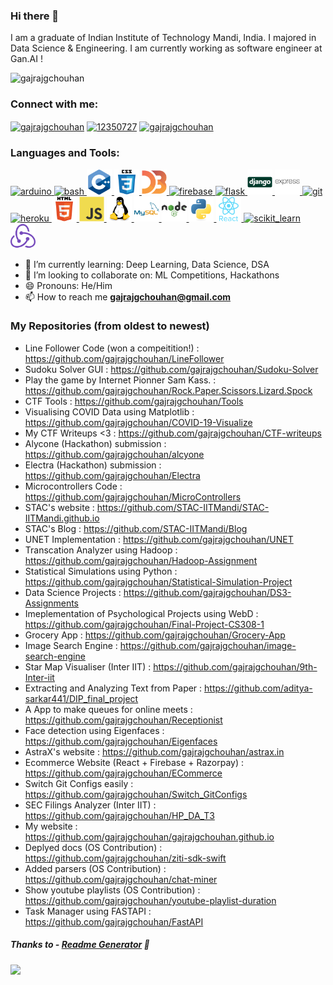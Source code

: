 ### Hi there 👋

I am a graduate of Indian Institute of Technology Mandi, India. I majored in Data Science & Engineering.
I am currently working as software engineer at Gan.AI !
<p align="left"> <img src="https://komarev.com/ghpvc/?username=gajrajgchouhan&label=Profile%20views&color=0e75b6&style=flat" alt="gajrajgchouhan" /> </p>

<h3 align="left">Connect with me:</h3>
<p align="left">
<a href="https://linkedin.com/in/gajrajgchouhan" target="blank"><img align="center" src="https://raw.githubusercontent.com/rahuldkjain/github-profile-readme-generator/master/src/images/icons/Social/linked-in-alt.svg" alt="gajrajgchouhan" height="30" width="40" /></a>
<a href="https://stackoverflow.com/users/12350727" target="blank"><img align="center" src="https://raw.githubusercontent.com/rahuldkjain/github-profile-readme-generator/master/src/images/icons/Social/stack-overflow.svg" alt="12350727" height="30" width="40" /></a>
<a href="https://kaggle.com/gajrajgchouhan" target="blank"><img align="center" src="https://raw.githubusercontent.com/rahuldkjain/github-profile-readme-generator/master/src/images/icons/Social/kaggle.svg" alt="gajrajgchouhan" height="30" width="40" /></a>
</p>

<h3 align="left">Languages and Tools:</h3>
<p align="left"> <a href="https://www.arduino.cc/" target="_blank"> <img src="https://cdn.worldvectorlogo.com/logos/arduino-1.svg" alt="arduino" width="40" height="40"/> </a> <a href="https://www.gnu.org/software/bash/" target="_blank"> <img src="https://www.vectorlogo.zone/logos/gnu_bash/gnu_bash-icon.svg" alt="bash" width="40" height="40"/> </a> <a href="https://www.w3schools.com/cpp/" target="_blank"> <img src="https://raw.githubusercontent.com/devicons/devicon/master/icons/cplusplus/cplusplus-original.svg" alt="cplusplus" width="40" height="40"/> </a> <a href="https://www.w3schools.com/css/" target="_blank"> <img src="https://raw.githubusercontent.com/devicons/devicon/master/icons/css3/css3-original-wordmark.svg" alt="css3" width="40" height="40"/> </a> <a href="https://d3js.org/" target="_blank"> <img src="https://raw.githubusercontent.com/devicons/devicon/master/icons/d3js/d3js-original.svg" alt="d3js" width="40" height="40"/> </a> <a href="https://firebase.google.com/" target="_blank" rel="noreferrer"> <img src="https://www.vectorlogo.zone/logos/firebase/firebase-icon.svg" alt="firebase" width="40" height="40"/> </a> <a href="https://flask.palletsprojects.com/" target="_blank" rel="noreferrer"> <img src="https://www.vectorlogo.zone/logos/pocoo_flask/pocoo_flask-icon.svg" alt="flask" width="40" height="40"/> </a> <a href="https://www.djangoproject.com/" target="_blank"> <img src="https://raw.githubusercontent.com/devicons/devicon/master/icons/django/django-original.svg" alt="django" width="40" height="40"/> </a> <a href="https://expressjs.com" target="_blank"> <img src="https://raw.githubusercontent.com/devicons/devicon/master/icons/express/express-original-wordmark.svg" alt="express" width="40" height="40"/> </a> <a href="https://git-scm.com/" target="_blank"> <img src="https://www.vectorlogo.zone/logos/git-scm/git-scm-icon.svg" alt="git" width="40" height="40"/> </a> <a href="https://www.w3.org/html/" target="_blank"> <img src="https://www.vectorlogo.zone/logos/heroku/heroku-icon.svg" alt="heroku" width="40" height="40"/> </a> <a href="https://www.w3.org/html/" target="_blank" rel="noreferrer"> <img src="https://raw.githubusercontent.com/devicons/devicon/master/icons/html5/html5-original-wordmark.svg" alt="html5" width="40" height="40"/> </a> <a href="https://developer.mozilla.org/en-US/docs/Web/JavaScript" target="_blank"> <img src="https://raw.githubusercontent.com/devicons/devicon/master/icons/javascript/javascript-original.svg" alt="javascript" width="40" height="40"/> </a> <a href="https://www.linux.org/" target="_blank"> <img src="https://raw.githubusercontent.com/devicons/devicon/master/icons/linux/linux-original.svg" alt="linux" width="40" height="40"/> </a> <a href="https://www.mysql.com/" target="_blank"> <img src="https://raw.githubusercontent.com/devicons/devicon/master/icons/mysql/mysql-original-wordmark.svg" alt="mysql" width="40" height="40"/> </a> <a href="https://nodejs.org" target="_blank"> <img src="https://raw.githubusercontent.com/devicons/devicon/master/icons/nodejs/nodejs-original-wordmark.svg" alt="nodejs" width="40" height="40"/> </a> <a href="https://www.python.org" target="_blank"> <img src="https://raw.githubusercontent.com/devicons/devicon/master/icons/python/python-original.svg" alt="python" width="40" height="40"/> </a> <a href="https://reactjs.org/" target="_blank"> <img src="https://raw.githubusercontent.com/devicons/devicon/master/icons/react/react-original-wordmark.svg" alt="react" width="40" height="40"/> </a> <a href="https://scikit-learn.org/" target="_blank"> <img src="https://upload.wikimedia.org/wikipedia/commons/0/05/Scikit_learn_logo_small.svg" alt="scikit_learn" width="40" height="40"/> </a> <a href="https://redux.js.org" target="_blank" rel="noreferrer"> <img src="https://raw.githubusercontent.com/devicons/devicon/master/icons/redux/redux-original.svg" alt="redux" width="40" height="40"/> </a>  </p>


<!-- - 🔭 I’m currently working on ... 
- 🤔 I’m looking for help with ...
- 💬 Ask me about ...
- ⚡ Fun fact:-->
- 🌱 I’m currently learning: Deep Learning, Data Science, DSA
- 👯 I’m looking to collaborate on: ML Competitions, Hackathons
- 😄 Pronouns: He/Him
- 📫 How to reach me **gajrajgchouhan@gmail.com**

<h3 align="left">My Repositories (from oldest to newest)</h3>

- Line Follower Code (won a compeitition!) : https://github.com/gajrajgchouhan/LineFollower
- Sudoku Solver GUI : https://github.com/gajrajgchouhan/Sudoku-Solver
- Play the game by Internet Pionner Sam Kass. : https://github.com/gajrajgchouhan/Rock.Paper.Scissors.Lizard.Spock
- CTF Tools : https://github.com/gajrajgchouhan/Tools
- Visualising COVID Data using Matplotlib : https://github.com/gajrajgchouhan/COVID-19-Visualize
- My CTF Writeups <3 : https://github.com/gajrajgchouhan/CTF-writeups
- Alycone (Hackathon) submission : https://github.com/gajrajgchouhan/alcyone
- Electra (Hackathon) submission : https://github.com/gajrajgchouhan/Electra
- Microcontrollers Code : https://github.com/gajrajgchouhan/MicroControllers
- STAC's website : https://github.com/STAC-IITMandi/STAC-IITMandi.github.io
- STAC's Blog : https://github.com/STAC-IITMandi/Blog
- UNET Implementation : https://github.com/gajrajgchouhan/UNET
- Transcation Analyzer using Hadoop : https://github.com/gajrajgchouhan/Hadoop-Assignment
- Statistical Simulations using Python : https://github.com/gajrajgchouhan/Statistical-Simulation-Project
- Data Science Projects : https://github.com/gajrajgchouhan/DS3-Assignments
- Imeplementation of Psychological Projects using WebD : https://github.com/gajrajgchouhan/Final-Project-CS308-1
- Grocery App : https://github.com/gajrajgchouhan/Grocery-App
- Image Search Engine : https://github.com/gajrajgchouhan/image-search-engine
- Star Map Visualiser (Inter IIT) : https://github.com/gajrajgchouhan/9th-Inter-iit
- Extracting and Analyzing Text from Paper : https://github.com/aditya-sarkar441/DIP_final_project
- A App to make queues for online meets : https://github.com/gajrajgchouhan/Receptionist
- Face detection using Eigenfaces : https://github.com/gajrajgchouhan/Eigenfaces
- AstraX's website : https://github.com/gajrajgchouhan/astrax.in
- Ecommerce Website (React + Firebase + Razorpay) : https://github.com/gajrajgchouhan/ECommerce
- Switch Git Configs easily : https://github.com/gajrajgchouhan/Switch_GitConfigs
- SEC Filings Analyzer (Inter IIT) : https://github.com/gajrajgchouhan/HP_DA_T3
- My website : https://github.com/gajrajgchouhan/gajrajgchouhan.github.io
- Deplyed docs (OS Contribution) : https://github.com/gajrajgchouhan/ziti-sdk-swift
- Added parsers (OS Contribution) : https://github.com/gajrajgchouhan/chat-miner
- Show youtube playlists (OS Contribution) : https://github.com/gajrajgchouhan/youtube-playlist-duration
- Task Manager using FASTAPI : https://github.com/gajrajgchouhan/FastAPI

<h5>Thanks to - <a href="https://rahuldkjain.github.io/gh-profile-readme-generator/">Readme Generator</a> 🚀 </h5>

![](https://hit.yhype.me/github/profile?user_id=54475046)

